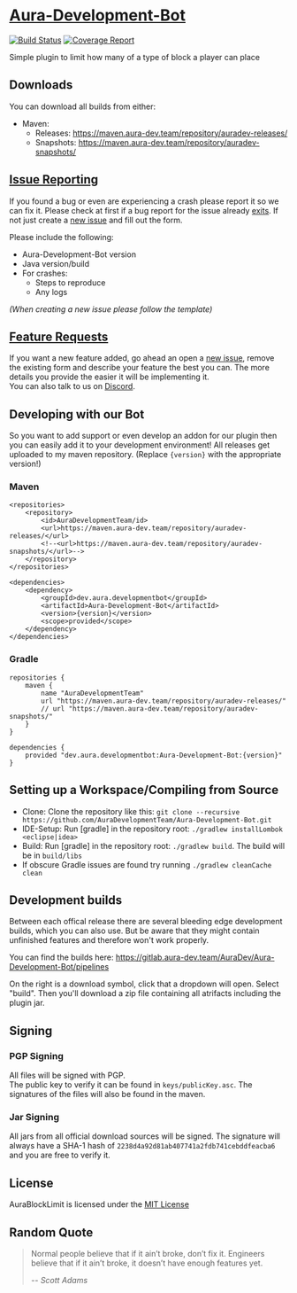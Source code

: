 # [Aura-Development-Bot](https://github.com/AuraDevelopmentTeam/Aura-Development-Bot)

[![Build Status](https://gitlab.aura-dev.team/AuraDev/Aura-Development-Bot/badges/master/build.svg)](https://gitlab.aura-dev.team/AuraDev/Aura-Development-Bot/pipelines)
[![Coverage Report](https://gitlab.aura-dev.team/AuraDev/Aura-Development-Bot/badges/master/coverage.svg)](https://gitlab.aura-dev.team/AuraDev/Aura-Development-Bot/pipelines)

Simple plugin to limit how many of a type of block a player can place

## Downloads

You can download all builds from either:

- Maven:
  - Releases: https://maven.aura-dev.team/repository/auradev-releases/
  - Snapshots: https://maven.aura-dev.team/repository/auradev-snapshots/

## [Issue Reporting](https://github.com/AuraDevelopmentTeam/Aura-Development-Bot/issues)

If you found a bug or even are experiencing a crash please report it so we can fix it. Please check at first if a bug report for the issue already
[exits](https://github.com/AuraDevelopmentTeam/Aura-Development-Bot/issues). If not just create a
[new issue](https://github.com/AuraDevelopmentTeam/Aura-Development-Bot/issues/new) and fill out the form.

Please include the following:

* Aura-Development-Bot version
* Java version/build
* For crashes:
  * Steps to reproduce
  * Any logs

*(When creating a new issue please follow the template)*

## [Feature Requests](https://github.com/AuraDevelopmentTeam/Aura-Development-Bot/issues)

If you want a new feature added, go ahead an open a [new issue](https://github.com/AuraDevelopmentTeam/InvSync/Aura-Development-Bot/new), remove the existing
form and describe your feature the best you can. The more details you provide the easier it will be implementing it.  
You can also talk to us on [Discord](https://discord.me/bungeechat).

## Developing with our Bot

So you want to add support or even develop an addon for our plugin then you can easily add it to your development environment! All releases get uploaded to my
maven repository. (Replace `{version}` with the appropriate version!)

### Maven

    <repositories>
        <repository>
            <id>AuraDevelopmentTeam/id>
            <url>https://maven.aura-dev.team/repository/auradev-releases/</url>
            <!--<url>https://maven.aura-dev.team/repository/auradev-snapshots/</url>-->
        </repository>
    </repositories>

    <dependencies>
        <dependency>
            <groupId>dev.aura.developmentbot</groupId>
            <artifactId>Aura-Development-Bot</artifactId>
            <version>{version}</version>
            <scope>provided</scope>
        </dependency>
    </dependencies>

### Gradle

    repositories {
        maven {
            name "AuraDevelopmentTeam"
            url "https://maven.aura-dev.team/repository/auradev-releases/"
            // url "https://maven.aura-dev.team/repository/auradev-snapshots/"
        }
    }

    dependencies {
        provided "dev.aura.developmentbot:Aura-Development-Bot:{version}"
    }

## Setting up a Workspace/Compiling from Source

* Clone: Clone the repository like this: `git clone --recursive https://github.com/AuraDevelopmentTeam/Aura-Development-Bot.git`
* IDE-Setup: Run [gradle] in the repository root: `./gradlew installLombok <eclipse|idea>`
* Build: Run [gradle] in the repository root: `./gradlew build`. The build will be in `build/libs`
* If obscure Gradle issues are found try running `./gradlew cleanCache clean`

## Development builds

Between each offical release there are several bleeding edge development builds, which you can also use. But be aware that they might contain unfinished
features and therefore won't work properly.

You can find the builds here: https://gitlab.aura-dev.team/AuraDev/Aura-Development-Bot/pipelines

On the right is a download symbol, click that a dropdown will open. Select "build". Then you'll download a zip file containing all atrifacts including the
plugin jar.

## Signing

### PGP Signing

All files will be signed with PGP.  
The public key to verify it can be found in `keys/publicKey.asc`. The signatures of the files will also be found in the maven.

### Jar Signing

All jars from all official download sources will be signed. The signature will always have a SHA-1 hash of `2238d4a92d81ab407741a2fdb741cebddfeacba6` and you
are free to verify it.

## License

AuraBlockLimit is licensed under the [MIT License](https://opensource.org/licenses/MIT)

## Random Quote

> Normal people believe that if it ain’t broke, don’t fix it. Engineers believe that if it ain’t broke, it doesn’t have enough features yet.
>
> -- <cite>Scott Adams</cite>
